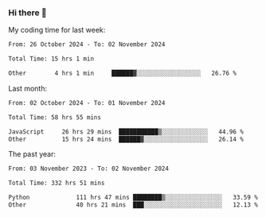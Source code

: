 ### Hi there 👋

My coding time for last week:

<!--START_SECTION:week-->

```txt
From: 26 October 2024 - To: 02 November 2024

Total Time: 15 hrs 1 min

Other        4 hrs 1 min     ██████▓░░░░░░░░░░░░░░░░░░   26.76 %
```

<!--END_SECTION:week-->

Last month:

<!--START_SECTION:month-->

```txt
From: 02 October 2024 - To: 01 November 2024

Total Time: 58 hrs 55 mins

JavaScript     26 hrs 29 mins  ███████████▒░░░░░░░░░░░░░   44.96 %
Other          15 hrs 24 mins  ██████▓░░░░░░░░░░░░░░░░░░   26.14 %
```

<!--END_SECTION:month-->

The past year:

<!--START_SECTION:year-->

```txt
From: 03 November 2023 - To: 02 November 2024

Total Time: 332 hrs 51 mins

Python             111 hrs 47 mins ████████▒░░░░░░░░░░░░░░░░   33.59 %
Other              40 hrs 21 mins  ███░░░░░░░░░░░░░░░░░░░░░░   12.13 %
```

<!--END_SECTION:year-->
